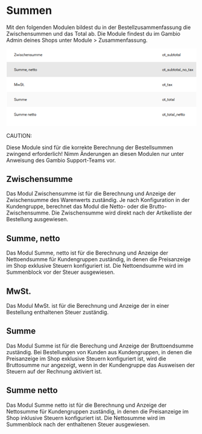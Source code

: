 # Summen 

Mit den folgenden Modulen bildest du in der Bestellzusammenfassung die Zwischensummen und das Total ab. Die Module findest du im Gambio Admin deines Shops unter Module \> Zusammenfassung.

![](Bilder/Abb076_UebersichtUeberDieSummenModule.png "Übersicht über die Summen-Module")

CAUTION:

Diese Module sind für die korrekte Berechnung der Bestellsummen zwingend erforderlich! Nimm Änderungen an diesen Modulen nur unter Anweisung des Gambio Support-Teams vor.

## Zwischensumme 

Das Modul Zwischensumme ist für die Berechnung und Anzeige der Zwischensumme des Warenwerts zuständig. Je nach Konfiguration in der Kundengruppe, berechnet das Modul die Netto- oder die Brutto-Zwischensumme. Die Zwischensumme wird direkt nach der Artikelliste der Bestellung ausgewiesen.

## Summe, netto 

Das Modul Summe, netto ist für die Berechnung und Anzeige der Nettoendsumme für Kundengruppen zuständig, in denen die Preisanzeige im Shop exklusive Steuern konfiguriert ist. Die Nettoendsumme wird im Summenblock vor der Steuer ausgewiesen.

## MwSt. 

Das Modul MwSt. ist für die Berechnung und Anzeige der in einer Bestellung enthaltenen Steuer zuständig.

## Summe 

Das Modul Summe ist für die Berechung und Anzeige der Bruttoendsumme zuständig. Bei Bestellungen von Kunden aus Kundengruppen, in denen die Preisanzeige im Shop exklusive Steuern konfiguriert ist, wird die Bruttosumme nur angezeigt, wenn in der Kundengruppe das Ausweisen der Steuern auf der Rechnung aktiviert ist.

## Summe netto 

Das Modul Summe netto ist für die Berechnung und Anzeige der Nettosumme für Kundengruppen zuständig, in denen die Preisanzeige im Shop inklusive Steuern konfiguriert ist. Die Nettosumme wird im Summenblock nach der enthaltenen Steuer ausgewiesen.



